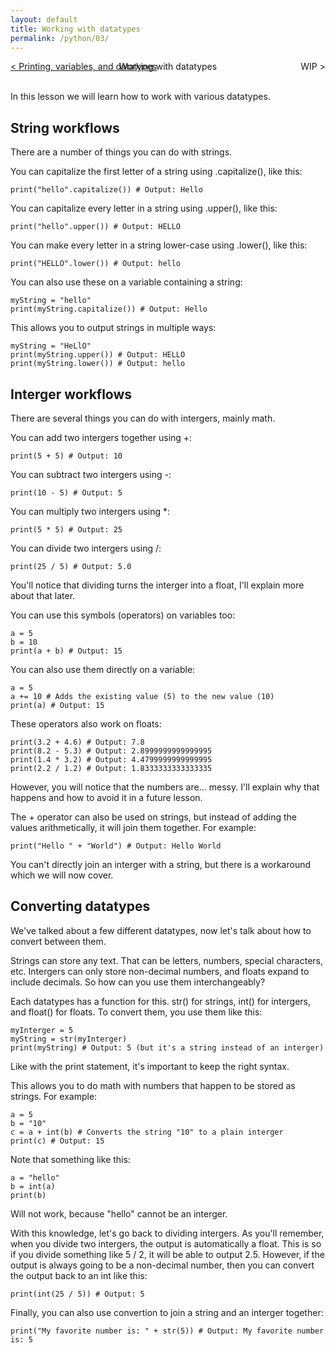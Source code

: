 ```yaml
---
layout: default
title: Working with datatypes
permalink: /python/03/
---
```


<div style="display: flex; justify-content: space-between; width: 100%; align-items: center;">
  <div><a href="/python/02/">&lt; Printing, variables, and datatypes</a></div>
  <div style="position: absolute; left: 50%; transform: translateX(-50%);">Working with datatypes</div>
  <div>WIP &gt;</div>
</div>
<br>

In this lesson we will learn how to work with various datatypes.

## String workflows
There are a number of things you can do with strings.

You can capitalize the first letter of a string using .capitalize(), like this:

<pre><code class="language-python">print("hello".capitalize()) # Output: Hello</code></pre>

You can capitalize every letter in a string using .upper(), like this:

<pre><code class="language-python">print("hello".upper()) # Output: HELLO</code></pre>

You can make every letter in a string lower-case using .lower(), like this:

<pre><code class="language-python">print("HELLO".lower()) # Output: hello</code></pre>

You can also use these on a variable containing a string:

<pre><code class="language-python">myString = "hello"
print(myString.capitalize()) # Output: Hello</code></pre>

This allows you to output strings in multiple ways:

<pre><code class="language-python">myString = "HeLlO"
print(myString.upper()) # Output: HELLO
print(myString.lower()) # Output: hello</code></pre>

## Interger workflows
There are several things you can do with intergers, mainly math.

You can add two intergers together using +:

<pre><code class="language-python">print(5 + 5) # Output: 10</code></pre>

You can subtract two intergers using -:

<pre><code class="language-python">print(10 - 5) # Output: 5</code></pre>

You can multiply two intergers using *:

<pre><code class="language-python">print(5 * 5) # Output: 25</code></pre>

You can divide two intergers using /:

<pre><code class="language-python">print(25 / 5) # Output: 5.0</code></pre>

You'll notice that dividing turns the interger into a float, I'll explain more about that later.

You can use this symbols (operators) on variables too:
<pre><code class="language-python">a = 5
b = 10
print(a + b) # Output: 15</code></pre>

You can also use them directly on a variable:
<pre><code class="language-python">a = 5
a += 10 # Adds the existing value (5) to the new value (10)
print(a) # Output: 15</code></pre>

These operators also work on floats:

<pre><code class="language-python">print(3.2 + 4.6) # Output: 7.8
print(8.2 - 5.3) # Output: 2.8999999999999995
print(1.4 * 3.2) # Output: 4.4799999999999995
print(2.2 / 1.2) # Output: 1.8333333333333335</code></pre>

However, you will notice that the numbers are... messy. I'll explain why that happens and how to avoid it in a future lesson.

The + operator can also be used on strings, but instead of adding the values arithmetically, it will join them together. For example:

<pre><code class="language-python">print("Hello " + "World") # Output: Hello World</code></pre>

You can't directly join an interger with a string, but there is a workaround which we will now cover.

## Converting datatypes
We've talked about a few different datatypes, now let's talk about how to convert between them.

Strings can store any text. That can be letters, numbers, special characters, etc. Intergers can only store non-decimal numbers, and floats expand to include decimals. So how can you use them interchangeably?

Each datatypes has a function for this. str() for strings, int() for intergers, and float() for floats. To convert them, you use them like this:

<pre><code class="language-python">myInterger = 5
myString = str(myInterger)
print(myString) # Output: 5 (but it's a string instead of an interger)</code></pre>

Like with the print statement, it's important to keep the right syntax.

This allows you to do math with numbers that happen to be stored as strings. For example:

<pre><code class="language-python">a = 5
b = "10"
c = a + int(b) # Converts the string "10" to a plain interger
print(c) # Output: 15</code></pre>

Note that something like this:

<pre><code class="language-python">a = "hello"
b = int(a)
print(b)</code></pre>

Will not work, because "hello" cannot be an interger.

With this knowledge, let's go back to dividing intergers. As you'll remember, when you divide two intergers, the output is automatically a float. This is so if you divide something like 5 / 2, it will be able to output 2.5. However, if the output is always going to be a non-decimal number, then you can convert the output back to an int like this:

<pre><code class="language-python">print(int(25 / 5)) # Output: 5</code></pre>

Finally, you can also use convertion to join a string and an interger together:

<pre><code class="language-python">print("My favorite number is: " + str(5)) # Output: My favorite number is: 5</code></pre>